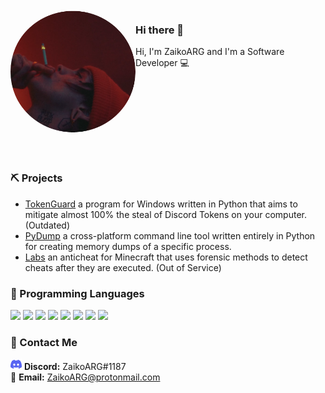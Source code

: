 <img align="left"  style="border-radius: 50%" alt="Avatar" width="200px" src="https://raw.githubusercontent.com/ZaikoARG/ZaikoARG/master/assets/avatar_circle.png" />

### Hi there 👋

Hi, I'm ZaikoARG and I'm a Software Developer 💻
<br />
<br />
<br />
<br />
<br />
<br />
<br />
<br />
<br />
### ⛏️ Projects
* [TokenGuard](https://github.com/ZaikoARG/TokenGuard) a program for Windows written in Python that aims to mitigate almost 100% the steal of Discord Tokens on your computer. (Outdated)
* [PyDump](https://github.com/ZaikoARG/PyDump) a cross-platform command line tool written entirely in Python for creating memory dumps of a specific process.
* [Labs](https://discord.gg/Q2hrWkH5pg) an anticheat for Minecraft that uses forensic methods to detect cheats after they are executed. (Out of Service)

### 🔮 Programming Languages
<code><img height="20" src="https://cdn.jsdelivr.net/gh/devicons/devicon/icons/python/python-original.svg"></code>
<code><img height="20" src="https://cdn.jsdelivr.net/gh/devicons/devicon/icons/fastapi/fastapi-original.svg"></code>
<code><img height="20" src="https://cdn.jsdelivr.net/gh/devicons/devicon/icons/flask/flask-original.svg"></code>
<code><img height="20" src="https://cdn.jsdelivr.net/gh/devicons/devicon/icons/c/c-original.svg"></code>
<code><img height="20" src="https://cdn.jsdelivr.net/gh/devicons/devicon/icons/html5/html5-original.svg"></code>
<code><img height="20" src="https://cdn.jsdelivr.net/gh/devicons/devicon/icons/css3/css3-original.svg"></code>
<code><img height="20" src="https://cdn.jsdelivr.net/gh/devicons/devicon/icons/redis/redis-original.svg"></code>
<code><img height="20" src="https://cdn.jsdelivr.net/gh/devicons/devicon/icons/mysql/mysql-original.svg"></code>

### 📨 Contact Me
<img height="18" src="https://raw.githubusercontent.com/ZaikoARG/ZaikoARG/master/assets/discord.svg"> **Discord:** ZaikoARG#1187<br />
📧 **Email:** [ZaikoARG@protonmail.com](mailto:ZaikoARG@protonmail.com)




<!--
**ZaikoARG/ZaikoARG** is a ✨ _special_ ✨ repository because its `README.md` (this file) appears on your GitHub profile.

Here are some ideas to get you started:

- 🔭 I’m currently working on ...
- 🌱 I’m currently learning ...
- 👯 I’m looking to collaborate on ...
- 🤔 I’m looking for help with ...
- 💬 Ask me about ...
- 📫 How to reach me: ...
- 😄 Pronouns: ...
- ⚡ Fun fact: ...
-->

